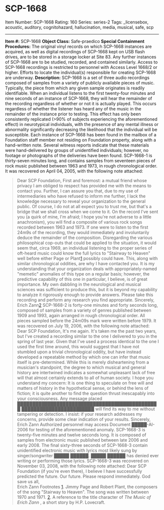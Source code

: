 # SCP-1668
Item Number: SCP-1668
Rating: 160
Series: series-2
Tags: _licensebox, acoustic, auditory, cognitohazard, hallucination, media, musical, safe, scp

---

**Item #:** SCP-1668
**Object Class:** Safe-praedico
**Special Containment Procedures:** The original vinyl records on which SCP-1668 instances are acquired, as well as digital recordings of SCP-1668 kept on USB flash drives, are to be stored in a storage locker at Site 83. Any further instances of SCP-1668 are to be studied, recorded, and contained similarly. Access to SCP-1668 recordings is restricted to personnel with Access Level 1668/2 or higher.
Efforts to locate the individual(s) responsible for creating SCP-1668 are underway.
**Description:** SCP-1668 is a set of three audio recordings composed of samples from a variety of publicly available pieces of music. Typically, the piece from which any given sample originates is readily identifiable.
When an individual listens to the first twenty-four minutes and nine seconds of an instance of SCP-1668, they will hear the remainder of the recording regardless of whether or not it is actually played. This occurs regardless of whether the listener has heard any of the music in the remainder of the instance prior to testing. This effect has only been consistently replicated (>90% of subjects experiencing the aforementioned effect) in neurotypical individuals, with the presence of any mental illness or abnormality significantly decreasing the likelihood that the individual will be susceptible.
Each instance of SCP-1668 has been found in the mailbox of a Foundation staff member not residing on Foundation property, along with a hand-written note. Several witness reports indicate that these materials were hand-delivered by groups of unidentified individuals; however, no footage or photographs of the deliveries have been found.
SCP-1668-1 is thirty-seven minutes long, and contains samples from seventeen pieces of rock music published between 1963 and 1973, in rough chronological order. It was recovered on April 04, 2005, with the following note attached:
> Dear SCP Foundation,
> First and foremost: a mutual friend whose privacy I am obliged to respect has provided me with the means to contact you. Further, I can assure you that, due to my use of intermediaries who have refused to inform me further, I lack the knowledge necessary to reveal your organization to the general public. Of course, I do not at all expect you to trust me, but that's a bridge that we shall cross when we come to it.
> On the record I've sent you (a quirk of mine, I'm afraid; I hope you're not adverse to a little anachronism), you will find a composite of various rock songs recorded between 1963 and 1973. If one were to listen to the first 24m9s of the recording, they would immediately and involuntarily deduce the remainder of the composition. Disregarding the various philosophical cop-outs that could be applied to the situation, it would seem that, circa 1969, an individual listening to the proper series of oft-heard music could know the full lyrics to "Stairway to Heaven" well before either Page or Plant[1](javascript:;) possibly could have. This, along with similar chronological oddities, are why I have contacted you.
> It is my understanding that your organization deals with appropriately-named "memetic" anomalies of this type on a regular basis; however, the predictive capability of this one in particular, I believe, is of great importance. My own dabbling in the neurological and musical sciences was sufficient to produce this, but it is beyond my capability to analyze it rigorously enough to provide answers. Please take this recording and perform any research you find appropriate.
> Sincerely,  
>  Erich Zann[2](javascript:;)
SCP-1668-2 is forty-one minutes and forty seconds long, composed of samples from a variety of genres published between 1909 and 1993, again arranged in rough chronological order. All pieces sampled before the 24m09s mark were written before 1979. It was recovered on July 19, 2006, with the following note attached:
> Dear SCP Foundation,
> It's me again. It's taken me the past two years, but I've created a recording similar to the one I delivered to you in the spring of last year. Given that I've used a process identical to the one I used the first time around, this would suggest that I have not stumbled upon a trivial chronological oddity, but have instead developed a repeatable method by which one can infer that music itself is pre-determined.
> While this is merely disheartening from a musician's standpoint, the degree to which musical and general history are intertwined indicates a somewhat unpleasant lack of free will that almost certainly extends to all of human society. I hope you understand my concern: It is one thing to speculate on free will and matters of history in the hypothetical sense, or behind the lens of fiction; it is quite another to find the question thrust inescapably into your consciousness.
> Any message placed ███████████████████████████████████████████████ ████████████████████████ will find its way to me without tampering or detection. I insist: if your research addresses my concerns, provide some clear indication of your results.
> Sincerely,  
>  Erich Zann
Authorized personnel may access Document █████-AI-2006 for testing of the aforementioned anomaly.
SCP-1668-3 is twenty-five minutes and twelve seconds long. It is composed of samples from electronic music published between late 2006 and early 2008. The final sixty-three seconds of SCP-1668-3 contain unidentified electronic music with lyrics most likely sung by singer/songwriter █████ ██████. █████ ██████ has denied ever writing or performing those lyrics.
SCP-1668-3 was recovered on November 03, 2008, with the following note attached:
> Dear SCP Foundation (if you're even there),
> I believe I have successfully predicted the future. Our future. Please respond immediately.
> God save us all,  
>  Erich Zann
Footnotes
[1](javascript:;). Jimmy Page and Robert Plant, the composers of the song "Stairway to Heaven". The song was written between 1970 and 1971.
[2](javascript:;). A reference to the title character of _The Music of Erich Zann_ , a short story by H.P. Lovecraft.